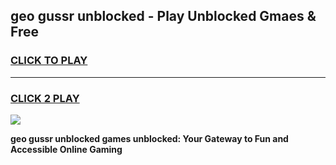 
## geo gussr unblocked - Play Unblocked Gmaes & Free
<h3>
<a href="https://news.freeplayer.one?title=geo_gussr_unblocked&ref=16F">CLICK TO PLAY</a></h3>
<hr>

<h3>
<a href="https://news.freeplayer.one?title=geo_gussr_unblocked&ref=16F">CLICK 2 PLAY</a>
  
</h3>

<a href="https://news.freeplayer.one?title=geo_gussr_unblocked&ref=16F/"><img src="https://clearcache.store/games.png"></a>


**geo gussr unblocked games unblocked: Your Gateway to Fun and Accessible Online Gaming**
